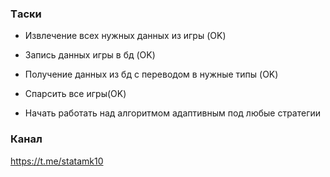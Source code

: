### Tаски
- Извлечение всех нужных данных из игры (OK)
- Запись данных игры в бд (OK)
- Получение данных из бд с переводом в нужные типы (OK)
- Спарсить все игры(OK)

- Начать работать над алгоритмом адаптивным под любые стратегии

### Канал
https://t.me/statamk10